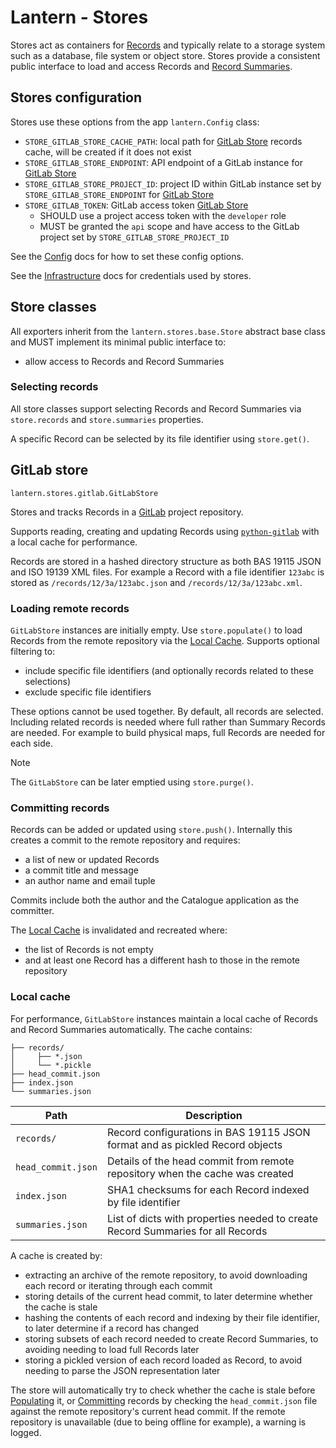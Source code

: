 # Lantern - Stores

Stores act as containers for [Records](/docs/data-model.md#records) and typically relate to a storage system such as a
database, file system or object store. Stores provide a consistent public interface to load and access Records and
[Record Summaries](/docs/data-model.md#record-summaries).

## Stores configuration

Stores use these options from the app `lantern.Config` class:

- `STORE_GITLAB_STORE_CACHE_PATH`: local path for [GitLab Store](#gitlab-store) records cache, will be created if it
  does not exist
- `STORE_GITLAB_STORE_ENDPOINT`: API endpoint of a GitLab instance for [GitLab Store](#gitlab-store)
- `STORE_GITLAB_STORE_PROJECT_ID`: project ID within GitLab instance set by `STORE_GITLAB_STORE_ENDPOINT` for
  [GitLab Store](#gitlab-store)
- `STORE_GITLAB_TOKEN`: GitLab access token [GitLab Store](#gitlab-store)
  - SHOULD use a project access token with the `developer` role
  - MUST be granted the `api` scope and have access to the GitLab project set by `STORE_GITLAB_STORE_PROJECT_ID`

See the [Config](/docs/config.md#config-options) docs for how to set these config options.

See the [Infrastructure](/docs/infrastructure.md#exporters) docs for credentials used by stores.

## Store classes

All exporters inherit from the `lantern.stores.base.Store` abstract base class and MUST implement its minimal
public interface to:

- allow access to Records and Record Summaries

### Selecting records

All store classes support selecting Records and Record Summaries via `store.records` and `store.summaries` properties.

A specific Record can be selected by its file identifier using `store.get()`.

## GitLab store

`lantern.stores.gitlab.GitLabStore`

Stores and tracks Records in a [GitLab](/docs/architecture.md#gitlab) project repository.

Supports reading, creating and updating Records using [`python-gitlab`](https://python-gitlab.readthedocs.io/en/stable/)
with a local cache for performance.

Records are stored in a hashed directory structure as both BAS 19115 JSON and ISO 19139 XML files. For example a Record
with a file identifier `123abc` is stored as `/records/12/3a/123abc.json` and `/records/12/3a/123abc.xml`.

### Loading remote records

`GitLabStore` instances are initially empty. Use `store.populate()` to load Records from the remote repository via the
[Local Cache](#local-cache). Supports optional filtering to:

- include specific file identifiers (and optionally records related to these selections)
- exclude specific file identifiers

These options cannot be used together. By default, all records are selected. Including related records is needed where
full rather than Summary Records are needed. For example to build physical maps, full Records are needed for each side.

> [!NOTE]
> The `GitLabStore` can be later emptied using `store.purge()`.

### Committing records

Records can be added or updated using `store.push()`. Internally this creates a commit to the remote repository and
requires:

- a list of new or updated Records
- a commit title and message
- an author name and email tuple

Commits include both the author and the Catalogue application as the committer.

The [Local Cache](#local-cache) is invalidated and recreated where:

- the list of Records is not empty
- and at least one Record has a different hash to those in the remote repository

### Local cache

For performance, `GitLabStore` instances maintain a local cache of Records and Record Summaries automatically. The
cache contains:

```
├── records/
│     ├── *.json
│     └── *.pickle
├── head_commit.json
├── index.json
└── summaries.json
```

| Path               | Description                                                                     |
|--------------------|---------------------------------------------------------------------------------|
| `records/`         | Record configurations in BAS 19115 JSON format and as pickled Record objects    |
| `head_commit.json` | Details of the head commit from remote repository when the cache was created    |
| `index.json`       | SHA1 checksums for each Record indexed by file identifier                       |
| `summaries.json`   | List of dicts with properties needed to create Record Summaries for all Records |

A cache is created by:

- extracting an archive of the remote repository, to avoid downloading each record or iterating through each commit
- storing details of the current head commit, to later determine whether the cache is stale
- hashing the contents of each record and indexing by their file identifier, to later determine if a record has changed
- storing subsets of each record needed to create Record Summaries, to avoiding needing to load full Records later
- storing a pickled version of each record loaded as Record, to avoid needing to parse the JSON representation later

The store will automatically try to check whether the cache is stale before [Populating](#loading-remote-records) it,
or [Committing](#committing-records) records by checking the `head_commit.json` file against the remote repository's
current head commit. If the remote repository is unavailable (due to being offline for example), a warning is logged.
